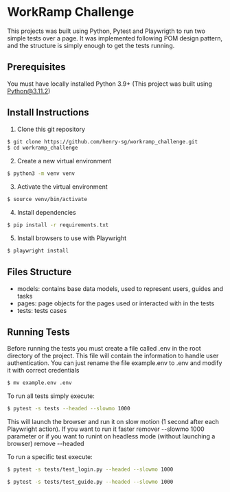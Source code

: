 # WorkRamp Challenge
This projects was built using Python, Pytest and Playwrigth to run two simple tests over a page. It was implemented following POM design pattern, and the structure is simply enough to get the tests running.

## Prerequisites
You must have locally installed Python 3.9+ (This project was built using Python@3.11.2)

## Install Instructions
1. Clone this git repository
```bash
$ git clone https://github.com/henry-sg/workramp_challenge.git
$ cd workramp_challenge
```
2. Create a new virtual environment
```bash
$ python3 -m venv venv
```
3. Activate the virtual environment
```bash
$ source venv/bin/activate
```
4. Install dependencies
```bash
$ pip install -r requirements.txt
```
5. Install browsers to use with Playwright
```bash
$ playwright install
```

## Files Structure
- models: contains base data models, used to represent users, guides and tasks
- pages: page objects for the pages used or interacted with in the tests
- tests: tests cases

## Running Tests

Before running the tests you must create a file called .env in the root directory of the project. This file will contain the information to handle user authentication. You can just rename the file example.env to .env and modify it with correct credentials
```bash
$ mv example.env .env
```

To run all tests simply execute:
```bash
$ pytest -s tests --headed --slowmo 1000
```
This will launch the browser and run it on slow motion (1 second after each Playwright action). If you want to run it faster remover --slowmo 1000 parameter or if you want to runint on headless mode (without launching a browser) remove --headed

To run a specific test execute:
```bash
$ pytest -s tests/test_login.py --headed --slowmo 1000
```
```bash
$ pytest -s tests/test_guide.py --headed --slowmo 1000
```